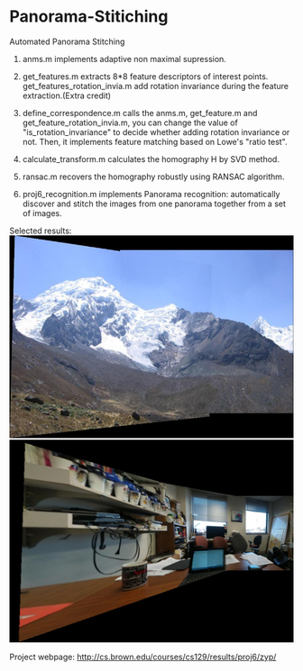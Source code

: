 Panorama-Stitiching
====================
Automated Panorama Stitching

1. anms.m implements adaptive non maximal supression.

2. get_features.m extracts 8*8 feature descriptors of interest points.
   get_features_rotation_invia.m add rotation invariance during the feature extraction.(Extra credit)

3. define_correspondence.m calls the anms.m, get_feature.m and get_feature_rotation_invia.m, you can change the value of  "is_rotation_invariance" to decide whether adding rotation invariance or not. Then, it implements feature matching based on Lowe's "ratio test".

4. calculate_transform.m calculates the homography H by SVD method.

5. ransac.m recovers the homography robustly using RANSAC algorithm.

6. proj6_recognition.m implements Panorama recognition: automatically discover and stitch the images from one panorama together from a set of images.

Selected results:
<br>
<img src="results/panorama002.jpg" width="720" height="360">
<br>
<img src="results/panorama004.jpg" width="720" height="360">

Project webpage: http://cs.brown.edu/courses/cs129/results/proj6/zyp/

